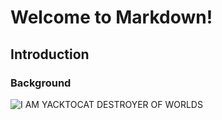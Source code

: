 # Welcome to Markdown!
## Introduction
### Background
![I AM YACKTOCAT DESTROYER OF WORLDS](https://octodex.github.com/images/yaktocat.png)
